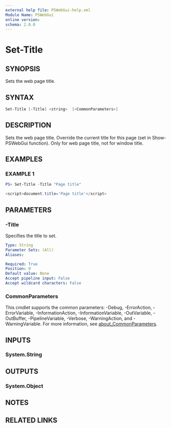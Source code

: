 ```yaml
---
external help file: PSWebGui-help.xml
Module Name: PSWebGui
online version:
schema: 2.0.0
---
```


# Set-Title

## SYNOPSIS
Sets the web page title.

## SYNTAX
```powershell
Set-Title [-Title] <string>  [<CommonParameters>]
```

## DESCRIPTION
Sets the web page title. Override the current title for this page (set in Show-PSWebGui function).
Only for web page title, not for window title.

## EXAMPLES

### EXAMPLE 1
```powershell
PS> Set-Title -Title "Page title"

<script>document.title='Page title'</script>
```

## PARAMETERS

### -Title
Specifies the title to set.

```yaml
Type: String
Parameter Sets: (All)
Aliases:

Required: True
Position: 0
Default value: None
Accept pipeline input: False
Accept wildcard characters: False
```

### CommonParameters
This cmdlet supports the common parameters: -Debug, -ErrorAction, -ErrorVariable, -InformationAction, -InformationVariable, -OutVariable, -OutBuffer, -PipelineVariable, -Verbose, -WarningAction, and -WarningVariable. For more information, see [about_CommonParameters](http://go.microsoft.com/fwlink/?LinkID=113216).

## INPUTS
### System.String

## OUTPUTS
### System.Object

## NOTES

## RELATED LINKS